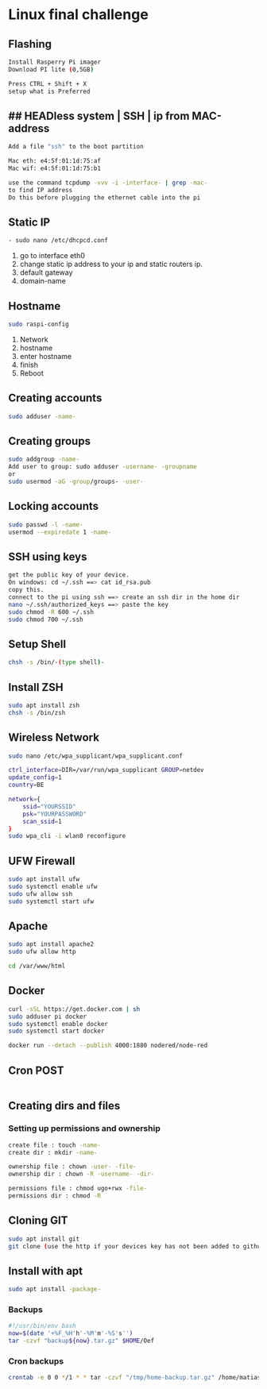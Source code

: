 # Linux final challenge

## Flashing

```bash
Install Rasperry Pi imager
Download PI lite (0,5GB)

Press CTRL + Shift + X
setup what is Preferred
```

## ## HEADless system | SSH | ip from MAC-address

```bash
Add a file "ssh" to the boot partition

Mac eth: e4:5f:01:1d:75:af
Mac wif: e4:5f:01:1d:75:b1

use the command tcpdump -vvv -i -interface- | grep -mac- 
to find IP address 
Do this before plugging the ethernet cable into the pi 
```

## Static IP
```bash
- sudo nano /etc/dhcpcd.conf
```
1. go to interface eth0
2. change static ip address to your ip and static routers ip.
3. default gateway
4. domain-name


## Hostname
```bash
sudo raspi-config
```
1. Network
2. hostname
3. enter hostname
4. finish
5. Reboot

## Creating accounts
```bash
sudo adduser -name-
```
## Creating groups
```bash
sudo addgroup -name-
Add user to group: sudo adduser -username- -groupname
or
sudo usermod -aG -group/groups- -user-
```
## Locking accounts
```bash
sudo passwd -l -name-
usermod --expiredate 1 -name-
```

## SSH using keys
```bash 
get the public key of your device.
On windows: cd ~/.ssh ==> cat id_rsa.pub
copy this.
connect to the pi using ssh ==> create an ssh dir in the home dir
nano ~/.ssh/authorized_keys ==> paste the key
sudo chmod -R 600 ~/.ssh
sudo chmod 700 ~/.ssh
```
## Setup Shell
```bash
chsh -s /bin/-(type shell)-
```

## Install ZSH
```bash
sudo apt install zsh
chsh -s /bin/zsh
```

## Wireless Network
```bash
sudo nano /etc/wpa_supplicant/wpa_supplicant.conf

ctrl_interface=DIR=/var/run/wpa_supplicant GROUP=netdev
update_config=1
country=BE

network={
    ssid="YOURSSID"
    psk="YOURPASSWORD"
    scan_ssid=1
}
sudo wpa_cli -i wlan0 reconfigure
```
## UFW Firewall

```bash
sudo apt install ufw
sudo systemctl enable ufw
sudo ufw allow ssh
sudo systemctl start ufw
```

## Apache

```bash
sudo apt install apache2
sudo ufw allow http

cd /var/www/html
```

## Docker

```bash
curl -sSL https://get.docker.com | sh
sudo adduser pi docker
sudo systemctl enable docker
sudo systemctl start docker
```

```bash
docker run --detach --publish 4000:1880 nodered/node-red
```

## Cron POST
```bash

```

## Creating dirs and files  
### Setting up permissions and ownership
```bash 
create file : touch -name-
create dir : mkdir -name-

ownership file : chown -user- -file-
ownership dir : chown -R -username- -dir-

permissions file : chmod ugo+rwx -file-
permissions dir : chmod -R
```

## Cloning GIT
```bash
sudo apt install git
git clone (use the http if your devices key has not been added to github.com)
```
## Install with apt
```bash
sudo apt install -package-
```

### Backups
```bash
#!/usr/bin/env bash
now=$(date '+%F_%H'h'-%M'm'-%S's'')
tar -czvf "backup${now}.tar.gz" $HOME/Oef
```

### Cron backups
```bash
crontab -e 0 0 */1 * * tar -czvf "/tmp/home-backup.tar.gz" /home/matias
```